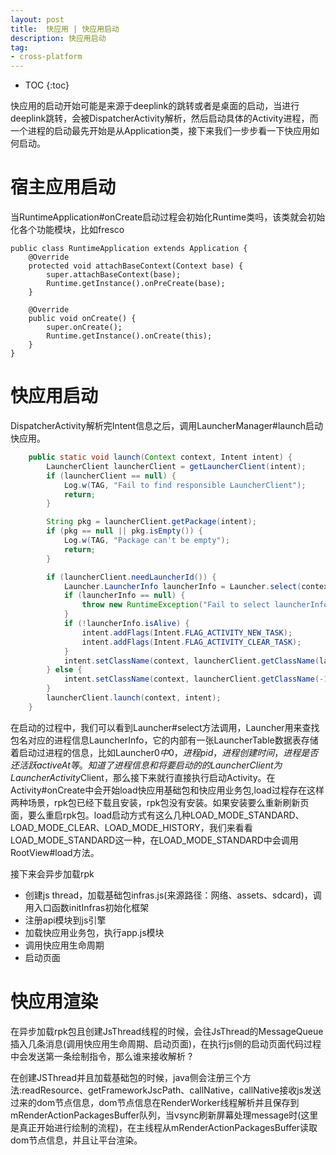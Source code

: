 ```yaml
---
layout: post
title:  快应用 | 快应用启动
description: 快应用启动
tag:
- cross-platform
---
```

* TOC
{:toc}

快应用的启动开始可能是来源于deeplink的跳转或者是桌面的启动，当进行deeplink跳转，会被DispatcherActivity解析，然后启动具体的Activity进程，而一个进程的启动最先开始是从Application类，接下来我们一步步看一下快应用如何启动。

# 宿主应用启动

当RuntimeApplication#onCreate启动过程会初始化Runtime类吗，该类就会初始化各个功能模块，比如fresco
```
public class RuntimeApplication extends Application {
    @Override
    protected void attachBaseContext(Context base) {
        super.attachBaseContext(base);
        Runtime.getInstance().onPreCreate(base);
    }

    @Override
    public void onCreate() {
        super.onCreate();
        Runtime.getInstance().onCreate(this);
    }
}
```

# 快应用启动

DispatcherActivity解析完Intent信息之后，调用LauncherManager#launch启动快应用。

```java
    public static void launch(Context context, Intent intent) {
        LauncherClient launcherClient = getLauncherClient(intent);
        if (launcherClient == null) {
            Log.w(TAG, "Fail to find responsible LauncherClient");
            return;
        }

        String pkg = launcherClient.getPackage(intent);
        if (pkg == null || pkg.isEmpty()) {
            Log.w(TAG, "Package can't be empty");
            return;
        }

        if (launcherClient.needLauncherId()) {
            Launcher.LauncherInfo launcherInfo = Launcher.select(context, pkg);
            if (launcherInfo == null) {
                throw new RuntimeException("Fail to select launcherInfo");
            }
            if (!launcherInfo.isAlive) {
                intent.addFlags(Intent.FLAG_ACTIVITY_NEW_TASK);
                intent.addFlags(Intent.FLAG_ACTIVITY_CLEAR_TASK);
            }
            intent.setClassName(context, launcherClient.getClassName(launcherInfo.id));
        } else {
            intent.setClassName(context, launcherClient.getClassName(-1));
        }
        launcherClient.launch(context, intent);
    }
```
在启动的过程中，我们可以看到Launcher#select方法调用，Launcher用来查找包名对应的进程信息LauncherInfo，它的内部有一张LauncherTable数据表存储着启动过进程的信息，比如Launcher$0 中0，进程pid，进程创建时间，进程是否还活跃activeAt等。知道了进程信息和将要启动的的LauncherClient为LauncherActivity$Client，那么接下来就行直接执行启动Activity。在Activity#onCreate中会开始load快应用基础包和快应用业务包,load过程存在这样两种场景，rpk包已经下载且安装，rpk包没有安装。如果安装要么重新刷新页面，要么重启rpk包。load启动方式有这么几种LOAD_MODE_STANDARD、LOAD_MODE_CLEAR、LOAD_MODE_HISTORY，我们来看看LOAD_MODE_STANDARD这一种，在LOAD_MODE_STANDARD中会调用RootView#load方法。


接下来会异步加载rpk
- 创建js thread，加载基础包infras.js(来源路径：网络、assets、sdcard)，调用入口函数initInfras初始化框架
- 注册api模块到js引擎
- 加载快应用业务包，执行app.js模块
- 调用快应用生命周期
- 启动页面

# 快应用渲染

在异步加载rpk包且创建JsThread线程的时候，会往JsThread的MessageQueue插入几条消息(调用快应用生命周期、启动页面)，在执行js侧的启动页面代码过程中会发送第一条绘制指令，那么谁来接收解析 ?

在创建JSThread并且加载基础包的时候，java侧会注册三个方法:readResource、getFrameworkJscPath、callNative，callNative接收js发送过来的dom节点信息，dom节点信息在RenderWorker线程解析并且保存到mRenderActionPackagesBuffer队列，当vsync刷新屏幕处理message时(这里是真正开始进行绘制的流程)，在主线程从mRenderActionPackagesBuffer读取dom节点信息，并且让平台渲染。
